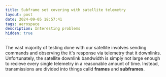 ```yaml
---
title: Subframe set covering with satellite telemetry
layout: post
date: 2024-09-05 18:57:41
tags: aerospace
description: Interesting problems
hidden: true
---
```


The vast majority of testing done with our satellite involves sending commands and observing the it's response via telemetry that it downlinks. Unfortunately, the satellite downlink bandwidth is simply not large enough to recieve every single telemetry in a reasonable amount of time. Instead, transmissions are divided into things calld **frames** and **subframes**. 

